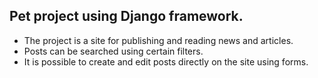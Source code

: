 ## Pet project using Django framework.  
- The project is a site for publishing and reading news and articles.  
- Posts can be searched using certain filters.  
- It is possible to create and edit posts directly on the site using forms.  
